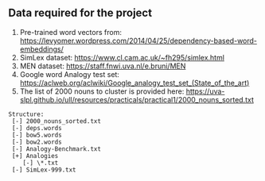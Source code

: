 ## Data required for the project

1. Pre-trained word vectors from: https://levyomer.wordpress.com/2014/04/25/dependency-based-word-embeddings/
2. SimLex dataset: https://www.cl.cam.ac.uk/~fh295/simlex.html
3. MEN dataset: https://staff.fnwi.uva.nl/e.bruni/MEN
4. Google word Analogy test set:  https://aclweb.org/aclwiki/Google_analogy_test_set_(State_of_the_art)
5. The list of 2000 nouns to cluster is provided here: https://uva-slpl.github.io/ull/resources/practicals/practical1/2000_nouns_sorted.txt

```
Structure:
 [-] 2000_nouns_sorted.txt
 [-] deps.words
 [-] bow5.words
 [-] bow2.words
 [-] Analogy-Benchmark.txt
 [+] Analogies
    [-] \*.txt
 [-] SimLex-999.txt
```
